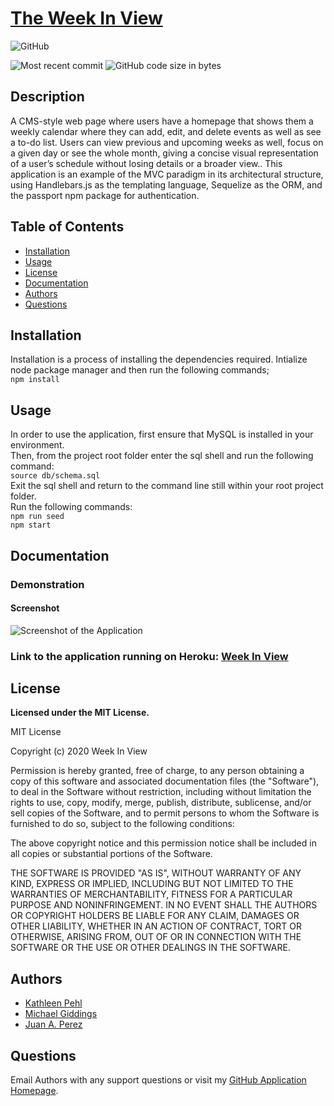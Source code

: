 
# [The Week In View](https://github.com/kpehl/week-in-view)
  
  ![GitHub](https://img.shields.io/github/license/kpehl/week-in-view?style=plastic)
  
  ![Most recent commit](https://img.shields.io/github/last-commit/kpehl/week-in-view)
  ![GitHub code size in bytes](https://img.shields.io/github/languages/code-size/kpehl/week-in-view)

## Description

  A CMS-style web page where users have a homepage that shows them a weekly calendar where they can add, edit, and delete events as well as see a to-do list. Users can view previous and upcoming weeks as well, focus on a given day or see the whole month, giving a concise visual representation of a user’s schedule without losing details or a broader view.. This application is an example of the MVC paradigm in its architectural structure, using Handlebars.js as the templating language, Sequelize as the ORM, and the passport npm package for authentication.

## Table of Contents

* [Installation](##Installation)
* [Usage](##Usage)
* [License](##License)
* [Documentation](##Documentation)
* [Authors](##Authors)
* [Questions](##Questions)
  
## Installation

Installation is a process of installing the dependencies required.
Intialize node package manager and then run the following commands;  
`npm install`


## Usage

 In order to use the application, first ensure that MySQL is installed in your environment.\
 Then, from the project root folder enter the sql shell and run the following command:\
`source db/schema.sql`\
Exit the sql shell and return to the command line still within your root project folder.\
Run the following commands:\
`npm run seed`\
`npm start`

## Documentation

### Demonstration

#### Screenshot

![Screenshot of the Application](week-in-view.png?raw=true "Screenshot of the Application")
### Link to the application running on Heroku: [Week In View](https://<APPNAME>.herokuapp.com/)


## License

  **Licensed under the MIT License.**

 MIT License

Copyright (c) 2020 Week In View

Permission is hereby granted, free of charge, to any person obtaining a copy
of this software and associated documentation files (the "Software"), to deal
in the Software without restriction, including without limitation the rights
to use, copy, modify, merge, publish, distribute, sublicense, and/or sell
copies of the Software, and to permit persons to whom the Software is
furnished to do so, subject to the following conditions:

The above copyright notice and this permission notice shall be included in all
copies or substantial portions of the Software.

THE SOFTWARE IS PROVIDED "AS IS", WITHOUT WARRANTY OF ANY KIND, EXPRESS OR
IMPLIED, INCLUDING BUT NOT LIMITED TO THE WARRANTIES OF MERCHANTABILITY,
FITNESS FOR A PARTICULAR PURPOSE AND NONINFRINGEMENT. IN NO EVENT SHALL THE
AUTHORS OR COPYRIGHT HOLDERS BE LIABLE FOR ANY CLAIM, DAMAGES OR OTHER
LIABILITY, WHETHER IN AN ACTION OF CONTRACT, TORT OR OTHERWISE, ARISING FROM,
OUT OF OR IN CONNECTION WITH THE SOFTWARE OR THE USE OR OTHER DEALINGS IN THE
SOFTWARE.

## Authors
* [Kathleen Pehl](https://github.com/kpehl)
* [Michael Giddings](https://github.com/fondofhats)
* [Juan A. Perez](https://github.com/CodingPanda224)

## Questions  

Email Authors with any support questions 
or visit my [GitHub Application Homepage](https://github.com/kpehl/week-in-view).
  
